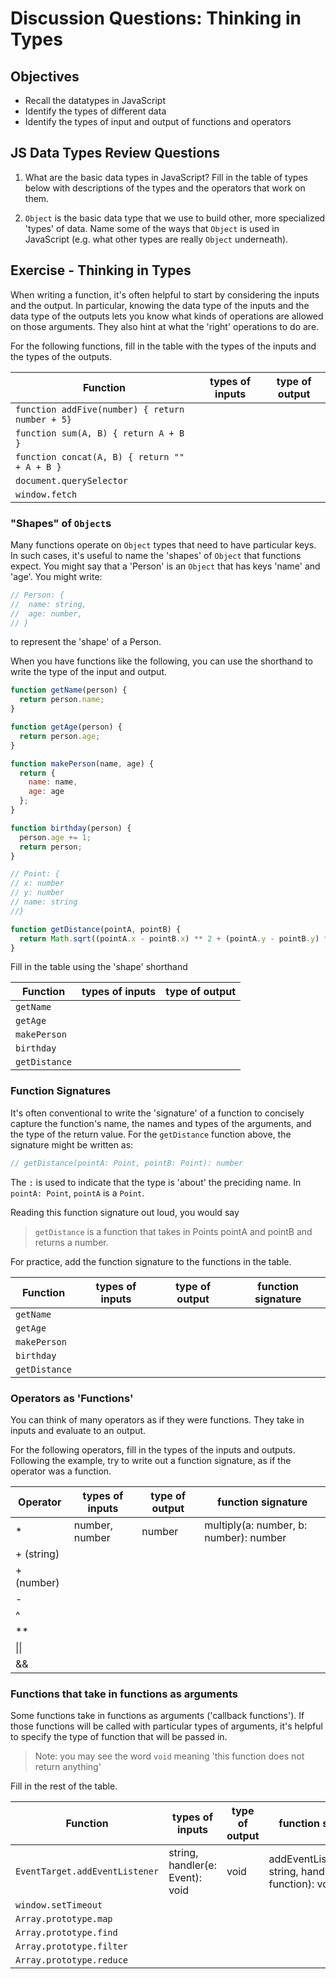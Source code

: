 # Discussion Questions: Thinking in Types

## Objectives

- Recall the datatypes in JavaScript
- Identify the types of different data
- Identify the types of input and output of functions and operators

## JS Data Types Review Questions

1. What are the basic data types in JavaScript? Fill in the table of types below
   with descriptions of the types and the operators that work on them.

2. `Object` is the basic data type that we use to build other, more specialized
   'types' of data. Name some of the ways that `Object` is used in JavaScript
   (e.g. what other types are really `Object` underneath).

## Exercise - Thinking in Types

When writing a function, it's often helpful to start by considering the inputs
and the output. In particular, knowing the data type of the inputs and the data
type of the outputs lets you know what kinds of operations are allowed on those
arguments. They also hint at what the 'right' operations to do are.

For the following functions, fill in the table with the types of the inputs and
the types of the outputs.

| Function                                         | types of inputs                  | type of output                |
| ------------------------------------------------ | -------------------------------- | ----------------------------- |
| `function addFive(number) { return number + 5}`  |                                  |                               |
| `function sum(A, B) { return A + B }`            |                                  |                               |
| `function concat(A, B) { return "" + A + B }`    |                                  |                               |
| `document.querySelector`                         |                                  |                               |
| `window.fetch`                                   |                                  |                               |

### "Shapes" of `Object`s

Many functions operate on `Object` types that need to have particular keys. In
such cases, it's useful to name the 'shapes' of `Object` that functions expect.
You might say that a 'Person' is an `Object` that has keys 'name' and 'age'. You
might write:

```js
// Person: {
//  name: string,
//  age: number,
// }
```

to represent the 'shape' of a Person.

When you have functions like the following, you can use the shorthand to write
the type of the input and output.

```js
function getName(person) {
  return person.name;
}

function getAge(person) {
  return person.age;
}

function makePerson(name, age) {
  return {
    name: name,
    age: age
  };
}

function birthday(person) {
  person.age += 1;
  return person;
}

// Point: {
// x: number
// y: number
// name: string
//}

function getDistance(pointA, pointB) {
  return Math.sqrt((pointA.x - pointB.x) ** 2 + (pointA.y - pointB.y) ** 2);
}
```

Fill in the table using the 'shape' shorthand

| Function      | types of inputs                  | type of output           |
| ------------- | -------------------------------- | ------------------------ |
| `getName`     |                                  |                          |
| `getAge`      |                                  |                          |
| `makePerson`  |                                  |                          |
| `birthday`    |                                  |                          |
| `getDistance` |                                  |                          |

### Function Signatures

It's often conventional to write the 'signature' of a function to concisely
capture the function's name, the names and types of the arguments, and the type
of the return value. For the `getDistance` function above, the signature might
be written as:

```js
// getDistance(pointA: Point, pointB: Point): number
```

The `:` is used to indicate that the type is 'about' the preciding name. In
`pointA: Point`, `pointA` is a `Point`.

Reading this function signature out loud, you would say

> `getDistance` is a function that takes in Points pointA and pointB and returns
> a number.

For practice, add the function signature to the functions in the table.

| Function      | types of inputs            | type of output             | function signature |
| ------------- | -------------------------- | -------------------------- | ------------------ |
| `getName`     |                            |                            |                    |
| `getAge`      |                            |                            |                    |
| `makePerson`  |                            |                            |                    |
| `birthday`    |                            |                            |                    |
| `getDistance` |                            |                            |                    |

### Operators as 'Functions'

You can think of many operators as if they were functions. They take in inputs
and evaluate to an output.

For the following operators, fill in the types of the inputs and outputs.
Following the example, try to write out a function signature, as if the operator
was a function.

| Operator   | types of inputs                  | type of output                | function signature                     |
| ---------- | -------------------------------- | ----------------------------- | -------------------------------------- |
| \*         | number, number                   | number                        | multiply(a: number, b: number): number |
| + (string) |                                  |                               |                                        |
| + (number) |                                  |                               |                                        |
| -          |                                  |                               |                                        |
| ^          |                                  |                               |                                        |
| \*\*       |                                  |                               |                                        |
| \|\|       |                                  |                               |                                        |
| &&         |                                  |                               |                                        |

### Functions that take in functions as arguments

Some functions take in functions as arguments ('callback functions'). If those
functions will be called with particular types of arguments, it's helpful to
specify the type of function that will be passed in.

> Note: you may see the word `void` meaning 'this function does not return anything'

Fill in the rest of the table.

| Function                       | types of inputs                  | type of output                | function signature                                      |
| ------------------------------ | -------------------------------- | ----------------------------- | ------------------------------------------------------- |
| `EventTarget.addEventListener` | string, handler(e: Event): void  | void                          | addEventListener(type: string, handler: function): void |
| `window.setTimeout`            |                                  |                               |                                                        |
| `Array.prototype.map`          |                                  |                               |                                                        |
| `Array.prototype.find`         |                                  |                               |                                                         |
| `Array.prototype.filter`       |                                  |                               |                                                         |
| `Array.prototype.reduce`       |                                  |                               |                                                         |
